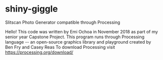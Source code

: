 # shiny-giggle
Slitscan Photo Generator compatible through Processing

Hello! This code was written by Emi Ochoa in November 2018 as part of my senior year Capstone Project. 
This program runs through Processing language -- an open-source graphics library and playground created by Ben Fry and Casey Reas
To download Processing visit https://processing.org/download/
